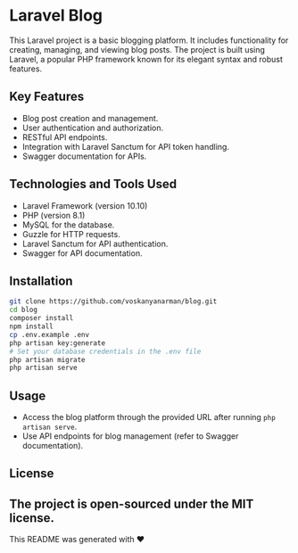 
# Laravel Blog

This Laravel project is a basic blogging platform. It includes functionality for creating, managing, and viewing blog posts. The project is built using Laravel, a popular PHP framework known for its elegant syntax and robust features.

## Key Features

- Blog post creation and management.
- User authentication and authorization.
- RESTful API endpoints.
- Integration with Laravel Sanctum for API token handling.
- Swagger documentation for APIs.

## Technologies and Tools Used

- Laravel Framework (version 10.10)
- PHP (version 8.1)
- MySQL for the database.
- Guzzle for HTTP requests.
- Laravel Sanctum for API authentication.
- Swagger for API documentation.

## Installation

```bash
git clone https://github.com/voskanyanarman/blog.git
cd blog
composer install
npm install
cp .env.example .env
php artisan key:generate
# Set your database credentials in the .env file
php artisan migrate
php artisan serve
```

## Usage

- Access the blog platform through the provided URL after running `php artisan serve`.
- Use API endpoints for blog management (refer to Swagger documentation).

## License

The project is open-sourced under the MIT license.
---

This README was generated with ❤️